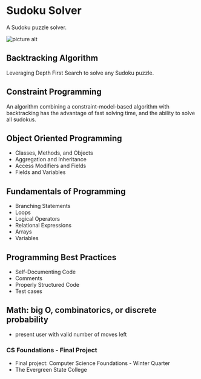 # Sudoku Solver
A Sudoku puzzle solver. 

![picture alt](https://upload.wikimedia.org/wikipedia/commons/e/ed/Sudoku_puzzle_hard_for_brute_force.svg)

## Backtracking Algorithm
Leveraging Depth First Search to solve any Sudoku puzzle.

## Constraint Programming
An algorithm combining a constraint-model-based algorithm with backtracking
has the advantage of fast solving time, and the ability to solve all sudokus.

## Object Oriented Programming 
- Classes, Methods, and Objects
- Aggregation and Inheritance
- Access Modifiers and Fields
- Fields and Variables

## Fundamentals of Programming
- Branching Statements
- Loops
- Logical Operators
- Relational Expressions
- Arrays
- Variables

## Programming Best Practices
- Self-Documenting Code
- Comments
- Properly Structured Code
- Test cases

## Math: big O, combinatorics, or discrete probability
- present user with valid number of moves left

### CS Foundations - Final Project
- Final project: Computer Science Foundations - Winter Quarter
- The Evergreen State College
